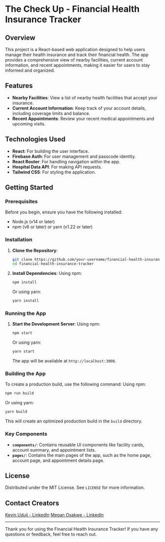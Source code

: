# The Check Up - Financial Health Insurance Tracker

## Overview

This project is a React-based web application designed to help users manage their health insurance and track their financial health. The app provides a comprehensive view of nearby facilities, current account information, and recent appointments, making it easier for users to stay informed and organized.

## Features

- **Nearby Facilities**: View a list of nearby health facilities that accept your insurance.
- **Current Account Information**: Keep track of your account details, including coverage limits and balance.
- **Recent Appointments**: Review your recent medical appointments and upcoming visits.

## Technologies Used

- **React**: For building the user interface.
- **Firebase Auth**: For user management and passcode identity.
- **React Router**: For handling navigation within the app.
- **Hospital Data API**: For making API requests.
- **Tailwind CSS**: For styling the application.

## Getting Started

### Prerequisites

Before you begin, ensure you have the following installed:

- Node.js (v14 or later)
- npm (v6 or later) or yarn (v1.22 or later)

### Installation

1. **Clone the Repository**:
    ```bash
    git clone https://github.com/your-username/financial-health-insurance-tracker.git
    cd financial-health-insurance-tracker
    ```

2. **Install Dependencies**:
    Using npm:
    ```bash
    npm install
    ```
    Or using yarn:
    ```bash
    yarn install
    ```

### Running the App

1. **Start the Development Server**:
    Using npm:
    ```bash
    npm start
    ```
    Or using yarn:
    ```bash
    yarn start
    ```

    The app will be available at `http://localhost:3000`.

### Building the App

To create a production build, use the following command:
Using npm:
```bash
npm run build
```
Or using yarn:
```bash
yarn build
```

This will create an optimized production build in the `build` directory.

### Key Components

- **`components/`**: Contains reusable UI components like facility cards, account summary, and appointment lists.
- **`pages/`**: Contains the main pages of the app, such as the home page, account page, and appointment details page.

## License

Distributed under the MIT License. See `LICENSE` for more information.

## Contact Creators
  
[Kevin Uduji - LinkedIn]([(https://www.linkedin.com/in/kevinuduji/)])
[Megan Osakwe - LinkedIn]([(https://www.linkedin.com/in/meganosakwe/)])

---

Thank you for using the Financial Health Insurance Tracker! If you have any questions or feedback, feel free to reach out.
